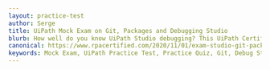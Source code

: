```yaml
---
layout: practice-test
author: Serge
title: UiPath Mock Exam on Git, Packages and Debugging Studio
blurb: How well do you know UiPath Studio debugging? This UiPath Certification Practice Test will help you guage your readiness to take the exam.
canonical: https://www.rpacertified.com/2020/11/01/exam-studio-git-packages-svn-tfs-github.html
keywords: Mock Exam, UiPath Practice Test, Practice Quiz, Git, Debug Studio, Certification Exam, Associate Certification Exam
---
```

<script>
var exam = null;
var questionNumber = 0;

window.addEventListener('load', function () {

 var questionBank = localStorage.getItem("questions");
 //console.log("The size is: " + questionBank.length);
 questionBank = JSON.parse(questionBank);
 questionBank = questionBank.slice(39,50);
 
 try {
  exam = new Exam(questionBank);
  //console.log("Exam created without parsing the exam!");
 }
 catch(err) {
   console.log("Error creating exam! " + err.message);
 }

 displayQuestion(questionNumber);
 initializeQuestionJumper();
 
});
</script>
